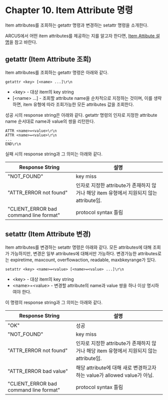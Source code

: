 # Chapter 10. Item Attribute 명령

Item attributes를 조회하는 getattr 명령과 변경하는 setattr 명령을 소개한다.

ARCUS에서 어떤 item attributes를 제공하는 지를 알고자 한다면,
[Item Attibute 설명](ch03-item-attributes.md)을 참고 바란다.


## getattr (Item Attribute 조회)

Item attributes를 조회하는 getattr 명령은 아래와 같다.

```
getattr <key> [<name> ...]\r\n
```

- \<key\> - 대상 item의 key string
- [\<name\> ...] - 조회할 attribute name을 순차적으로 지정하는 것이며,
  이를 생략하면, item 유형에 따라 조회가능한 모든 attributes 값을 조회한다.

성공 시의 response string은 아래와 같다.
getattr 명령의 인자로 지정한 attribute name 순서대로 name과 value의 쌍을 리턴한다.

```
ATTR <name>=<value>\r\n
ATTR <name>=<value>\r\n
...
END\r\n
```

실패 시의 response string과 그 의미는 아래와 같다.

| Response String                         | 설명                     |
|-----------------------------------------|------------------------ |
| "NOT_FOUND"                             | key miss
| "ATTR_ERROR not found"                  | 인자로 지정한 attribute가 존재하지 않거나 해당 item 유형에서 지원되지 않는 attribute임.
| "CLIENT_ERROR bad command line format"  | protocol syntax 틀림


## setattr (Item Attribute 변경)

Item attributes를 변경하는 setattr 명령은 아래와 같다.
모든 attributes에 대해 조회가 가능하지만, 변경은 일부 attributes에 대해서만 가능하다.
변경가능한 attributes로는 expiretime, maxcount, overflowaction, readable, maxbkeyrange가 있다.

```
setattr <key> <name>=<value> [<name>=<value> ...]\r\n
```

- \<key\> - 대상 item의 key string
- \<name\>=\<value\> - 변경할 attribute의 name과 value 쌍을 하나 이상 명시하여야 한다.

이 명령의 response string과 그 의미는 아래와 같다.

| Response String                         | 설명                     |
|-----------------------------------------|------------------------ |
| "OK"                                    | 성공
| "NOT_FOUND"                             | key miss
| "ATTR_ERROR not found"                  | 인자로 지정한 attribute가 존재하지 않거나 해당 item 유형에서 지원되지 않는 attribute임.
| "ATTR_ERROR bad value"                  | 해당 attribute에 대해 새로 변경하고자 하는 value가 allowed value가 아님.
| "CLIENT_ERROR bad command line format"  | protocol syntax 틀림
